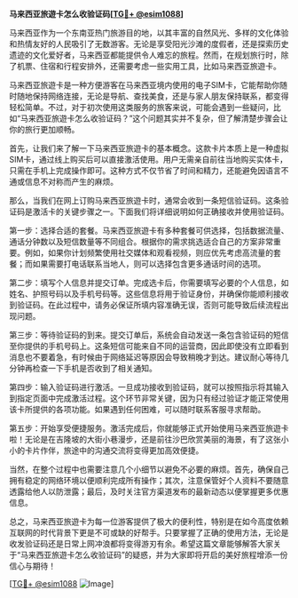**马来西亚旅遊卡怎么收验证码[[TG💪+ @esim1088](https://t.me/s/esim1088)]**

马来西亚作为一个东南亚热门旅游目的地，以其丰富的自然风光、多样的文化体验和热情友好的人民吸引了无数游客。无论是享受阳光沙滩的度假者，还是探索历史遗迹的文化爱好者，马来西亚都能提供令人难忘的旅程。然而，在规划旅行时，除了机票、住宿和行程安排外，还需要考虑一些实用工具，比如马来西亚旅遊卡。

马来西亚旅遊卡是一种方便游客在马来西亚境内使用的电子SIM卡，它能帮助你随时随地保持网络连接，无论是导航、查找美食，还是与家人朋友保持联系，都变得轻松简单。不过，对于初次使用这类服务的旅客来说，可能会遇到一些疑问，比如“马来西亚旅遊卡怎么收验证码？”这个问题其实并不复杂，但了解清楚步骤会让你的旅行更加顺畅。

首先，让我们来了解一下马来西亚旅遊卡的基本概念。这款卡片本质上是一种虚拟SIM卡，通过线上购买后可以直接激活使用。用户无需亲自前往当地购买实体卡，只需在手机上完成操作即可。这种方式不仅节省了时间和精力，还能避免因语言不通或信息不对称而产生的麻烦。

那么，当我们在网上订购马来西亚旅遊卡时，通常会收到一条短信验证码。这条验证码是激活卡的关键步骤之一。下面我们将详细说明如何正确接收并使用验证码。

第一步：选择合适的套餐。马来西亚旅遊卡有多种套餐可供选择，包括数据流量、通话分钟数以及短信数量等不同组合。根据你的需求挑选适合自己的方案非常重要。例如，如果你计划频繁使用社交媒体和观看视频，则应优先考虑高流量的套餐；而如果需要打电话联系当地人，则可以选择包含更多通话时间的选项。

第二步：填写个人信息并提交订单。完成选卡后，你需要填写必要的个人信息，如姓名、护照号码以及手机号码等。这些信息将用于验证身份，并确保你能顺利接收到验证码。在此过程中，请务必保证所填内容准确无误，否则可能导致后续流程出现问题。

第三步：等待验证码的到来。提交订单后，系统会自动发送一条包含验证码的短信至你提供的手机号码上。这条短信可能来自不同的运营商，因此即使没有立即看到消息也不要着急，有时候由于网络延迟等原因会导致稍晚才到达。建议耐心等待几分钟再检查一下手机是否收到了相关通知。

第四步：输入验证码进行激活。一旦成功接收到验证码，就可以按照指示将其输入到指定页面中完成激活过程。这个环节非常关键，因为只有经过验证才能正常使用该卡所提供的各项功能。如果遇到任何困难，可以随时联系客服寻求帮助。

第五步：开始享受便捷服务。激活完成后，你就能够正式开始使用马来西亚旅遊卡啦！无论是在吉隆坡的大街小巷漫步，还是前往沙巴欣赏美丽的海景，有了这张小小的卡片作伴，旅途中的沟通交流将变得更加高效便捷。

当然，在整个过程中也需要注意几个小细节以避免不必要的麻烦。首先，确保自己拥有稳定的网络环境以便顺利完成所有操作；其次，注意保管好个人资料不要随意透露给他人以防泄露；最后，及时关注官方渠道发布的最新动态以便掌握更多优惠信息。

总之，马来西亚旅遊卡为每一位游客提供了极大的便利性，特别是在如今高度依赖互联网的时代背景下更是不可或缺的好帮手。只要掌握了正确的使用方法，无论是收发验证码还是日常上网冲浪都将变得游刃有余。希望这篇文章能够解答大家关于“马来西亚旅遊卡怎么收验证码”的疑惑，并为大家即将开启的美好旅程增添一份信心与期待！

[[TG💪+ @esim1088](https://t.me/s/esim1088) ![Image](https://i.postimg.cc/4NQfJmqS/Snipaste-2025-05-13-00-14-12.png)]